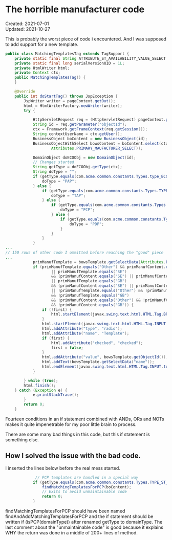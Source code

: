 # The horrible manufacturer code
<div class='editDate'>Created: 2021-07-01</div>
<div class='editDate'>Updated: 2021-10-27</div>


This is probably the worst piece of code i encountered. And I was supposed to add support for a new template.

``` java
public class MatchingTemplatesTag extends TagSupport {
    private static final String ATTRIBUTE_ST_AVAILABILITY_VALUE_SELECT = "attribute[st_Availability].value";
    private static final long serialVersionUID = 1L;
    private HtmlWriter html;
    private Context ctx;
    public MatchingTemplatesTag() {
    }

    @Override
    public int doStartTag() throws JspException {
        JspWriter writer = pageContext.getOut();
        html = HtmlWriterFactory.newWriter(writer);
        try {

            HttpServletRequest req = (HttpServletRequest) pageContext.getRequest();
            String id = req.getParameter("objectId");
            ctx = Framework.getFrameContext(req.getSession());
            String contextUserName = ctx.getUser();
            BusinessObject boContent = new BusinessObject(id);
            BusinessObjectWithSelect bowsContent = boContent.select(ctx, new StringList(
                    Attributes.PRIMARY_MAUFACTURER_SELECT));

            DomainObject doECOObj = new DomainObject(id);
            // Changes started
            String getType = doECOObj.getType(ctx);
            String doType = "";
            if (getType.equals(com.acme.common.constants.Types.type_ECO)) {
                doType = "PAP";
            } else {
                if (getType.equals(com.acme.common.constants.Types.TYPE_ST_TAPECO)) {
                    doType = "TAP";
                } else {
                    if (getType.equals(com.acme.common.constants.Types.TYPE_ST_PCPECO)) {
                        doType = "PCP";
                    } else {
                        if (getType.equals(com.acme.common.constants.Types.TYPE_ST_PDPECO)) {
                            doType = "PDP";
                        }
                    }
                }
            }
...
// 150 rows of other code I ommitted before reaching the "good" piece
...    
            primManufTemplate = bowsTemplate.getSelectData(Attributes.PRIMARY_MAUFACTURER_SELECT);
            if (primManufTemplate.equals("Other") && primManufContent.equals("Other")
                    || primManufTemplate.equals("SE")
                    && (primManufContent.equals("SE") || primManufContent.equals("GB"))
                    || primManufTemplate.equals("GB")
                    && (primManufContent.equals("SE") || primManufContent.equals("GB"))
                    || !primManufTemplate.equals("Other") && !primManufTemplate.equals("SE")
                    && !primManufTemplate.equals("GB")
                    && !primManufContent.equals("Other") && !primManufContent.equals("SE")
                    && !primManufContent.equals("GB")) {
                if (!first) {
                    html.startElement(javax.swing.text.html.HTML.Tag.BR.toString());
                }
                html.startElement(javax.swing.text.html.HTML.Tag.INPUT.toString());
                html.addAttribute("type", "radio");
                html.addAttribute("name", "Template");
                if (first) {
                    html.addAttribute("checked", "checked");
                    first = false;
                }
                html.addAttribute("value", bowsTemplate.getObjectId());
                html.addText(bowsTemplate.getSelectData("name"));
                html.endElement(javax.swing.text.html.HTML.Tag.INPUT.toString());
            }

        } while (true);
        html.finish();
    } catch (Exception e) {
            e.printStackTrace();
        }
        return 0;
    }

```

Fourteen conditions in an if statement combined with ANDs, ORs and NOTs makes it quite impenetrable for my poor little brain to process.

There are some many bad things in this code, but this if statement is something else.

## How I solved the issue with the bad code.
I inserted the lines below before the real mess started.
``` java
             // PCP templates are handled in a special way
            if (getType.equals(com.acme.common.constants.Types.TYPE_ST_PCPECO)) {
                findMatchingTemplatesForPCP(boContent);
                // Exits to avoid unmaintainable code
                return 0;
            }
```
findMatchingTemplatesForPCP should have been named findAndAddMatchingTemplatesForPCP and the if statement should be written if (isPCP(domainType)) after renamed getType to domainType. The last comment about the "unmaintainable code" is good because it explains WHY the return was done in a middle of 200+ lines of method.

